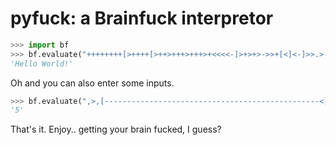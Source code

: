 # pyfuck: a Brainfuck interpretor

```python
>>> import bf
>>> bf.evaluate("++++++++[>++++[>++>+++>+++>+<<<<-]>+>+>->>+[<]<-]>>.>---.+++++++..+++.>>.<-.<.+++.------.--------.>>+.>++.")
'Hello World!'
```

Oh and you can also enter some inputs.

```python
>>> bf.evaluate(",>,[------------------------------------------------<]>[->+<]>++++++++++++++++++++++++++++++++++++++++++++++++.", inp="23") # This script will add the two digits given in string input
'5'
```

That's it. Enjoy.. getting your brain fucked, I guess?
